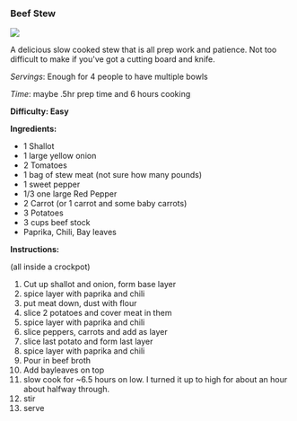 ### Beef Stew

<img src="/images/cooking/beefstew.jpg">

A delicious slow cooked stew that is all prep work and patience. Not too
difficult to make if you've got a cutting board and knife.

_Servings_: Enough for 4 people to have multiple bowls

_Time_: maybe .5hr prep time and 6 hours cooking

**Difficulty: Easy**

**Ingredients:**

- 1 Shallot
- 1 large yellow onion
- 2 Tomatoes
- 1 bag of stew meat (not sure how many pounds)
- 1 sweet pepper
- 1/3 one large Red Pepper
- 2 Carrot (or 1 carrot and some baby carrots)
- 3 Potatoes
- 3 cups beef stock
- Paprika, Chili, Bay leaves

**Instructions:**

(all inside a crockpot)

1. Cut up shallot and onion, form base layer
2. spice layer with paprika and chili 
3. put meat down, dust with flour
4. slice 2 potatoes and cover meat in them
5. spice layer with paprika and chili
6. slice peppers, carrots and add as layer
7. slice last potato and form last layer
8. spice layer with paprika and chili 
9. Pour in beef broth
10. Add bayleaves on top
11. slow cook for ~6.5 hours on low. I turned it up to high for about an
hour about halfway through.
12. stir
13. serve

